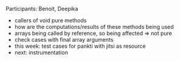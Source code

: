Participants: Benoit, Deepika

- callers of void pure methods
- how are the computations/results of these methods being used
- arrays being called by reference, so being affected => not pure 
- check cases with final array arguments
- this week: test cases for pankti with jitsi as resource
- next: instrumentation

